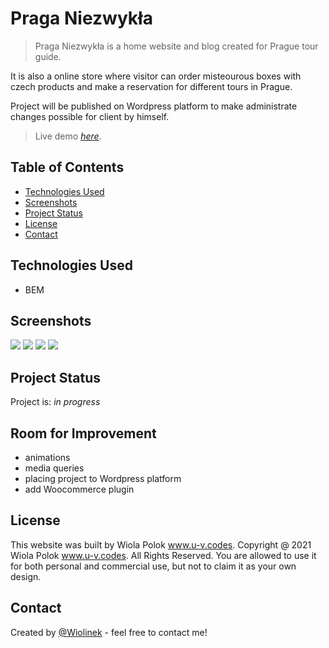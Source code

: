 # Praga Niezwykła

> Praga Niezwykła is a home website and blog created for Prague tour guide.

It is also a online store where visitor can order misteourous boxes with czech products and make a reservation for different tours in Prague.

Project will be published on Wordpress platform to make administrate changes possible for client by himself.

> Live demo [_here_](https://wiolinek.github.io/Praga-niezwykla/).

## Table of Contents

- [Technologies Used](#technologies-used)
- [Screenshots](#screenshots)
- [Project Status](#project-status)
- [License](#license)
- [Contact](#contact)

## Technologies Used

- BEM

## Screenshots

![](main.png)
![](walks.png)
![](boxes.png)
![](blog.png)

## Project Status

Project is: _in progress_

## Room for Improvement

- animations
- media queries
- placing project to Wordpress platform
- add Woocommerce plugin

## License

This website was built by Wiola Polok www.u-v.codes.
Copyright @ 2021 Wiola Polok www.u-v.codes. All Rights Reserved.
You are allowed to use it for both personal and commercial use, but not to claim it as your own design.

## Contact

Created by [@Wiolinek](https://github.com/Wiolinek) - feel free to contact me!
